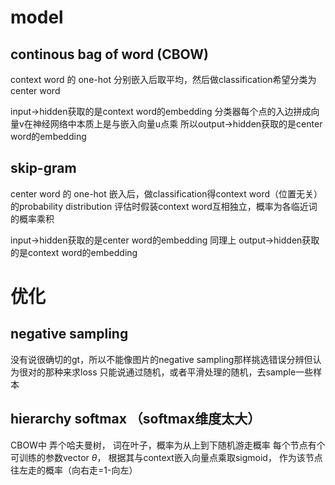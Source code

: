 
# model
## continous bag of word (CBOW)
context word 的 one-hot 分别嵌入后取平均，然后做classification希望分类为center word

input->hidden获取的是context word的embedding
分类器每个点的入边拼成向量v在神经网络中本质上是与嵌入向量u点乘
所以output->hidden获取的是center word的embedding

## skip-gram
center word 的 one-hot 嵌入后，做classification得context word（位置无关）的probability distribution
评估时假装context word互相独立，概率为各临近词的概率乘积

input->hidden获取的是center word的embedding
同理上
output->hidden获取的是context word的embedding

# 优化
## negative sampling
没有说很确切的gt，所以不能像图片的negative sampling那样挑选错误分辨但认为很对的那种来求loss
只能说通过随机，或者平滑处理的随机，去sample一些样本

## hierarchy softmax （softmax维度太大）
CBOW中
弄个哈夫曼树， 词在叶子，概率为从上到下随机游走概率
每个节点有个可训练的参数vector $\theta$， 根据其与context嵌入向量点乘取sigmoid， 作为该节点往左走的概率（向右走=1-向左）

